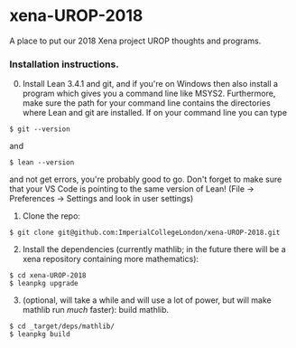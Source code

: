 # xena-UROP-2018
A place to put our 2018 Xena project UROP thoughts and programs.

### Installation instructions.

0) Install Lean 3.4.1 and git, and if you're on Windows then also install a program which gives you a command line like MSYS2. Furthermore, make sure the path for your command line contains the directories where Lean and git are installed. If on your command line you can type

`$ git --version`

and 

`$ lean --version`

and not get errors, you're probably good to go. Don't forget to make sure that your VS Code is pointing to the same version of Lean! (File -> Preferences -> Settings and look in user settings) 

1) Clone the repo:

`$ git clone git@github.com:ImperialCollegeLondon/xena-UROP-2018.git`

2) Install the dependencies (currently mathlib; in the future there will be a xena repository containing more mathematics):

```
$ cd xena-UROP-2018
$ leanpkg upgrade
```

3) (optional, will take a while and will use a lot of power, but will make mathlib run *much* faster): build mathlib.

```
$ cd _target/deps/mathlib/
$ leanpkg build
```

